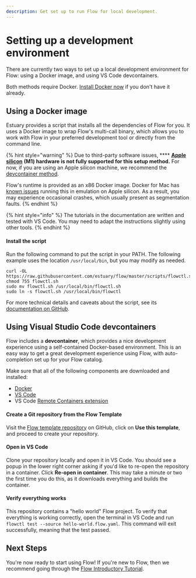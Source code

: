 ```yaml
---
description: Get set up to run Flow for local development.
---
```


# Setting up a development environment

There are currently two ways to set up a local development environment for Flow: using a Docker image, and using VS Code devcontainers.&#x20;

Both methods require Docker. [Install Docker now](https://www.docker.com/get-started) if you don't have it already.

## Using a Docker image

Estuary provides a script that installs all the dependencies of Flow for you. It uses a Docker image to wrap Flow's multi-call binary, which allows you to work with Flow in your preferred development tool or directly from the command line.&#x20;

{% hint style="warning" %}
Due to third-party software issues, **** [**Apple silicon**](https://developer.apple.com/documentation/apple-silicon) **(M1) hardware is not fully supported for this setup method.** For now, if you are using an Apple silicon machine, we recommend the [devcontainer method](installation.md#using-visual-studio-code-devcontainers).

Flow's runtime is provided as an x86 Docker image. Docker for Mac has [known issues](https://github.com/docker/for-mac/issues/5123) running this in emulation on Apple silicon. As a result, you may experience occasional crashes, which usually present as segmentation faults.
{% endhint %}

{% hint style="info" %}
The tutorials in the documentation are written and tested with VS Code. You may need to adapt the instructions slightly using other tools.
{% endhint %}

#### Install the script

Run the following command to put the script in your PATH. The following example uses the location `/usr/local/bin`, but you may modify as needed.

```
curl -OL https://raw.githubusercontent.com/estuary/flow/master/scripts/flowctl.sh
chmod 755 flowctl.sh
sudo mv flowctl.sh /usr/local/bin/flowctl.sh
sudo ln -s flowctl.sh /usr/local/bin/flowctl
```

For more technical details and caveats about the script, see its [documentation on GitHub](https://github.com/estuary/flow/blob/master/scripts/flowctl.sh.md).&#x20;

## Using Visual Studio Code devcontainers

Flow includes a **devcontainer**, which provides a nice development experience using a self-contained Docker-based environment. This is an easy way to get a great development experience using Flow, with auto-completion set up for your Flow catalog.&#x20;

Make sure that all of the following components are downloaded and installed:

* [Docker](https://www.docker.com/get-started)
* [VS Code](https://code.visualstudio.com)
* VS Code [Remote Containers extension](https://code.visualstudio.com/docs/remote/containers)&#x20;

#### Create a Git repository from the Flow Template <a href="#create-a-git-repository-from-the-flow-template" id="create-a-git-repository-from-the-flow-template"></a>

Visit the [Flow template repository](https://github.com/estuary/flow-template) on GitHub, click on **Use this template**, and proceed to create your repository.

#### Open in VS Code <a href="#open-in-vs-code" id="open-in-vs-code"></a>

Clone your repository locally and open it in VS Code. You should see a popup in the lower right corner asking if you'd like to re-open the repository in a container. Click **Re-open in container**. This may take a minute or two the first time you do this, as it downloads everything and builds the container.

#### Verify everything works <a href="#verify-everything-works" id="verify-everything-works"></a>

This repository contains a "hello world" Flow project. To verify that everything is working correctly, open the terminal in VS Code and run `flowctl test --source hello-world.flow.yaml`. This command will exit successfully, meaning that the test passed.

## Next Steps

You're now ready to start using Flow! If you're new to Flow, then we recommend going through the [Flow Introductory Tutorial](flow-tutorials/hello-world.md).
